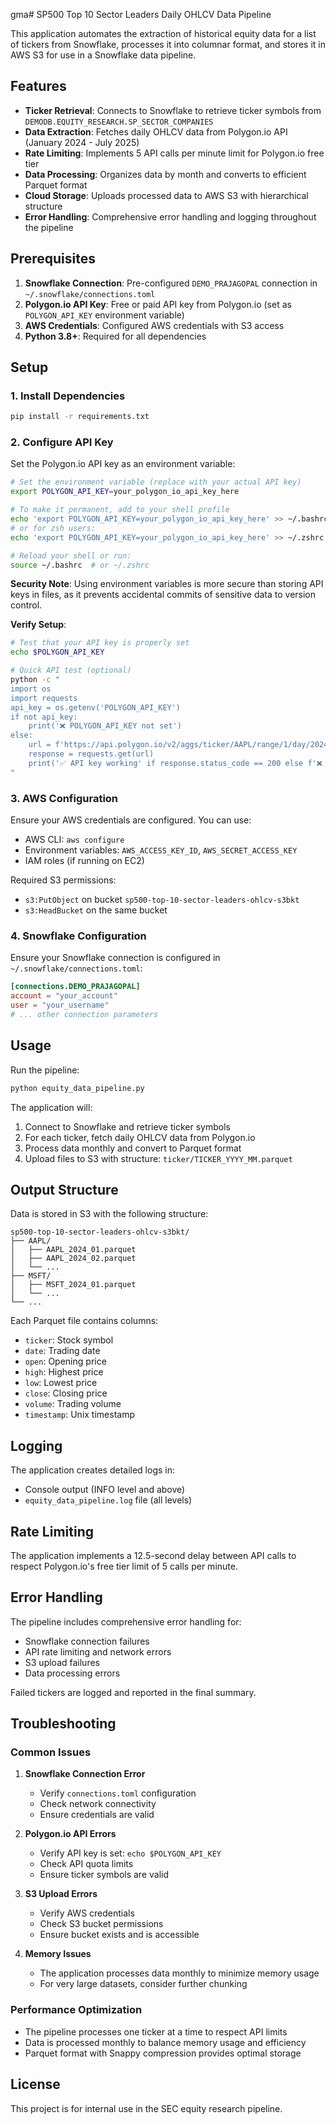 gma# SP500 Top 10 Sector Leaders Daily OHLCV Data Pipeline

This application automates the extraction of historical equity data for a list of tickers from Snowflake, processes it into columnar format, and stores it in AWS S3 for use in a Snowflake data pipeline.

## Features

- **Ticker Retrieval**: Connects to Snowflake to retrieve ticker symbols from `DEMODB.EQUITY_RESEARCH.SP_SECTOR_COMPANIES`
- **Data Extraction**: Fetches daily OHLCV data from Polygon.io API (January 2024 - July 2025)
- **Rate Limiting**: Implements 5 API calls per minute limit for Polygon.io free tier
- **Data Processing**: Organizes data by month and converts to efficient Parquet format
- **Cloud Storage**: Uploads processed data to AWS S3 with hierarchical structure
- **Error Handling**: Comprehensive error handling and logging throughout the pipeline

## Prerequisites

1. **Snowflake Connection**: Pre-configured `DEMO_PRAJAGOPAL` connection in `~/.snowflake/connections.toml`
2. **Polygon.io API Key**: Free or paid API key from Polygon.io (set as `POLYGON_API_KEY` environment variable)
3. **AWS Credentials**: Configured AWS credentials with S3 access
4. **Python 3.8+**: Required for all dependencies

## Setup

### 1. Install Dependencies

```bash
pip install -r requirements.txt
```

### 2. Configure API Key

Set the Polygon.io API key as an environment variable:

```bash
# Set the environment variable (replace with your actual API key)
export POLYGON_API_KEY=your_polygon_io_api_key_here

# To make it permanent, add to your shell profile
echo 'export POLYGON_API_KEY=your_polygon_io_api_key_here' >> ~/.bashrc
# or for zsh users:
echo 'export POLYGON_API_KEY=your_polygon_io_api_key_here' >> ~/.zshrc

# Reload your shell or run:
source ~/.bashrc  # or ~/.zshrc
```

**Security Note**: Using environment variables is more secure than storing API keys in files, as it prevents accidental commits of sensitive data to version control.

**Verify Setup**:
```bash
# Test that your API key is properly set
echo $POLYGON_API_KEY

# Quick API test (optional)
python -c "
import os
import requests
api_key = os.getenv('POLYGON_API_KEY')
if not api_key:
    print('❌ POLYGON_API_KEY not set')
else:
    url = f'https://api.polygon.io/v2/aggs/ticker/AAPL/range/1/day/2024-01-01/2024-01-02?apikey={api_key}'
    response = requests.get(url)
    print('✅ API key working' if response.status_code == 200 else f'❌ API Error: {response.status_code}')
"
```

### 3. AWS Configuration

Ensure your AWS credentials are configured. You can use:
- AWS CLI: `aws configure`
- Environment variables: `AWS_ACCESS_KEY_ID`, `AWS_SECRET_ACCESS_KEY`
- IAM roles (if running on EC2)

Required S3 permissions:
- `s3:PutObject` on bucket `sp500-top-10-sector-leaders-ohlcv-s3bkt`
- `s3:HeadBucket` on the same bucket

### 4. Snowflake Configuration

Ensure your Snowflake connection is configured in `~/.snowflake/connections.toml`:

```toml
[connections.DEMO_PRAJAGOPAL]
account = "your_account"
user = "your_username"
# ... other connection parameters
```

## Usage

Run the pipeline:

```bash
python equity_data_pipeline.py
```

The application will:
1. Connect to Snowflake and retrieve ticker symbols
2. For each ticker, fetch daily OHLCV data from Polygon.io
3. Process data monthly and convert to Parquet format
4. Upload files to S3 with structure: `ticker/TICKER_YYYY_MM.parquet`

## Output Structure

Data is stored in S3 with the following structure:
```
sp500-top-10-sector-leaders-ohlcv-s3bkt/
├── AAPL/
│   ├── AAPL_2024_01.parquet
│   ├── AAPL_2024_02.parquet
│   └── ...
├── MSFT/
│   ├── MSFT_2024_01.parquet
│   └── ...
└── ...
```

Each Parquet file contains columns:
- `ticker`: Stock symbol
- `date`: Trading date
- `open`: Opening price
- `high`: Highest price
- `low`: Lowest price
- `close`: Closing price
- `volume`: Trading volume
- `timestamp`: Unix timestamp

## Logging

The application creates detailed logs in:
- Console output (INFO level and above)
- `equity_data_pipeline.log` file (all levels)

## Rate Limiting

The application implements a 12.5-second delay between API calls to respect Polygon.io's free tier limit of 5 calls per minute.

## Error Handling

The pipeline includes comprehensive error handling for:
- Snowflake connection failures
- API rate limiting and network errors
- S3 upload failures
- Data processing errors

Failed tickers are logged and reported in the final summary.

## Troubleshooting

### Common Issues

1. **Snowflake Connection Error**
   - Verify `connections.toml` configuration
   - Check network connectivity
   - Ensure credentials are valid

2. **Polygon.io API Errors**
   - Verify API key is set: `echo $POLYGON_API_KEY`
   - Check API quota limits
   - Ensure ticker symbols are valid

3. **S3 Upload Errors**
   - Verify AWS credentials
   - Check S3 bucket permissions
   - Ensure bucket exists and is accessible

4. **Memory Issues**
   - The application processes data monthly to minimize memory usage
   - For very large datasets, consider further chunking

### Performance Optimization

- The pipeline processes one ticker at a time to respect API limits
- Data is processed monthly to balance memory usage and efficiency
- Parquet format with Snappy compression provides optimal storage

## License

This project is for internal use in the SEC equity research pipeline.
